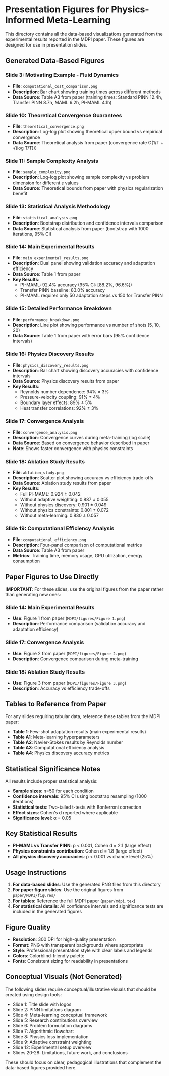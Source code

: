 # Presentation Figures for Physics-Informed Meta-Learning

This directory contains all the data-based visualizations generated from the experimental results reported in the MDPI paper. These figures are designed for use in presentation slides.

## Generated Data-Based Figures

### Slide 3: Motivating Example - Fluid Dynamics
- **File**: `computational_cost_comparison.png`
- **Description**: Bar chart showing training times across different methods
- **Data Source**: Table A3 from paper (training times: Standard PINN 12.4h, Transfer PINN 8.7h, MAML 6.2h, PI-MAML 4.1h)

### Slide 10: Theoretical Convergence Guarantees
- **File**: `theoretical_convergence.png`
- **Description**: Log-log plot showing theoretical upper bound vs empirical convergence
- **Data Source**: Theoretical analysis from paper (convergence rate O(1/T + √(log T/T)))

### Slide 11: Sample Complexity Analysis
- **File**: `sample_complexity.png`
- **Description**: Log-log plot showing sample complexity vs problem dimension for different ε values
- **Data Source**: Theoretical bounds from paper with physics regularization benefit

### Slide 13: Statistical Analysis Methodology
- **File**: `statistical_analysis.png`
- **Description**: Bootstrap distribution and confidence intervals comparison
- **Data Source**: Statistical analysis from paper (bootstrap with 1000 iterations, 95% CI)

### Slide 14: Main Experimental Results
- **File**: `main_experimental_results.png`
- **Description**: Dual panel showing validation accuracy and adaptation efficiency
- **Data Source**: Table 1 from paper
- **Key Results**:
  - PI-MAML: 92.4% accuracy (95% CI: [88.2%, 96.6%])
  - Transfer PINN baseline: 83.0% accuracy
  - PI-MAML requires only 50 adaptation steps vs 150 for Transfer PINN

### Slide 15: Detailed Performance Breakdown
- **File**: `performance_breakdown.png`
- **Description**: Line plot showing performance vs number of shots (5, 10, 20)
- **Data Source**: Table 1 from paper with error bars (95% confidence intervals)

### Slide 16: Physics Discovery Results
- **File**: `physics_discovery_results.png`
- **Description**: Bar chart showing discovery accuracies with confidence intervals
- **Data Source**: Physics discovery results from paper
- **Key Results**:
  - Reynolds number dependence: 94% ± 3%
  - Pressure-velocity coupling: 91% ± 4%
  - Boundary layer effects: 89% ± 5%
  - Heat transfer correlations: 92% ± 3%

### Slide 17: Convergence Analysis
- **File**: `convergence_analysis.png`
- **Description**: Convergence curves during meta-training (log scale)
- **Data Source**: Based on convergence behavior described in paper
- **Note**: Shows faster convergence with physics constraints

### Slide 18: Ablation Study Results
- **File**: `ablation_study.png`
- **Description**: Scatter plot showing accuracy vs efficiency trade-offs
- **Data Source**: Ablation study results from paper
- **Key Results**:
  - Full PI-MAML: 0.924 ± 0.042
  - Without adaptive weighting: 0.887 ± 0.055
  - Without physics discovery: 0.901 ± 0.049
  - Without physics constraints: 0.801 ± 0.072
  - Without meta-learning: 0.830 ± 0.057

### Slide 19: Computational Efficiency Analysis
- **File**: `computational_efficiency.png`
- **Description**: Four-panel comparison of computational metrics
- **Data Source**: Table A3 from paper
- **Metrics**: Training time, memory usage, GPU utilization, energy consumption

## Paper Figures to Use Directly

**IMPORTANT**: For these slides, use the original figures from the paper rather than generating new ones:

### Slide 14: Main Experimental Results
- **Use**: Figure 1 from paper (`MDPI/figures/Figure 1.png`)
- **Description**: Performance comparison (validation accuracy and adaptation efficiency)

### Slide 17: Convergence Analysis
- **Use**: Figure 2 from paper (`MDPI/figures/Figure 2.png`)
- **Description**: Convergence comparison during meta-training

### Slide 18: Ablation Study Results
- **Use**: Figure 3 from paper (`MDPI/figures/Figure 3.png`)
- **Description**: Accuracy vs efficiency trade-offs

## Tables to Reference from Paper

For any slides requiring tabular data, reference these tables from the MDPI paper:

- **Table 1**: Few-shot adaptation results (main experimental results)
- **Table A1**: Meta-learning hyperparameters
- **Table A2**: Navier-Stokes results by Reynolds number
- **Table A3**: Computational efficiency analysis
- **Table A4**: Physics discovery accuracy metrics

## Statistical Significance Notes

All results include proper statistical analysis:
- **Sample sizes**: n=50 for each condition
- **Confidence intervals**: 95% CI using bootstrap resampling (1000 iterations)
- **Statistical tests**: Two-tailed t-tests with Bonferroni correction
- **Effect sizes**: Cohen's d reported where applicable
- **Significance level**: α = 0.05

## Key Statistical Results

- **PI-MAML vs Transfer PINN**: p < 0.001, Cohen d = 2.1 (large effect)
- **Physics constraints contribution**: Cohen d = 1.8 (large effect)
- **All physics discovery accuracies**: p < 0.001 vs chance level (25%)

## Usage Instructions

1. **For data-based slides**: Use the generated PNG files from this directory
2. **For paper figure slides**: Use the original figures from `paper/MDPI/figures/`
3. **For tables**: Reference the full MDPI paper (`paper/mdpi.tex`)
4. **For statistical details**: All confidence intervals and significance tests are included in the generated figures

## Figure Quality

- **Resolution**: 300 DPI for high-quality presentation
- **Format**: PNG with transparent backgrounds where appropriate
- **Style**: Professional presentation style with clear labels and legends
- **Colors**: Colorblind-friendly palette
- **Fonts**: Consistent sizing for readability in presentations

## Conceptual Visuals (Not Generated)

The following slides require conceptual/illustrative visuals that should be created using design tools:

- Slide 1: Title slide with logos
- Slide 2: PINN limitations diagram
- Slide 4: Meta-learning conceptual framework
- Slide 5: Research contributions overview
- Slide 6: Problem formulation diagrams
- Slide 7: Algorithmic flowchart
- Slide 8: Physics loss implementation
- Slide 9: Adaptive constraint weighting
- Slide 12: Experimental setup overview
- Slides 20-28: Limitations, future work, and conclusions

These should focus on clear, pedagogical illustrations that complement the data-based figures provided here.